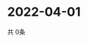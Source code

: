 # 2022-04-01
  共 0条

  <!-- BEGIN -->
  <!-- 最后更新时间Fri Apr 01 2022 10:07:04 GMT+0000 (Coordinated Universal Time) -->
  
  <!-- END -->
  
  